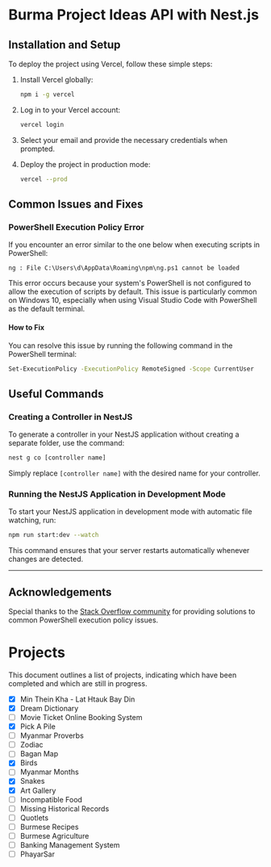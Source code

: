 # Burma Project Ideas API with Nest.js

## Installation and Setup

To deploy the project using Vercel, follow these simple steps:

1. Install Vercel globally:
   ```bash
   npm i -g vercel
   ```

2. Log in to your Vercel account:
   ```bash
   vercel login
   ```

3. Select your email and provide the necessary credentials when prompted.

4. Deploy the project in production mode:
   ```bash
   vercel --prod
   ```

## Common Issues and Fixes

### PowerShell Execution Policy Error

If you encounter an error similar to the one below when executing scripts in PowerShell:

```
ng : File C:\Users\d\AppData\Roaming\npm\ng.ps1 cannot be loaded
```

This error occurs because your system's PowerShell is not configured to allow the execution of scripts by default. This issue is particularly common on Windows 10, especially when using Visual Studio Code with PowerShell as the default terminal.

#### How to Fix

You can resolve this issue by running the following command in the PowerShell terminal:

```bash
Set-ExecutionPolicy -ExecutionPolicy RemoteSigned -Scope CurrentUser
```

## Useful Commands

### Creating a Controller in NestJS

To generate a controller in your NestJS application without creating a separate folder, use the command:

```bash
nest g co [controller name]
```

Simply replace `[controller name]` with the desired name for your controller.

### Running the NestJS Application in Development Mode

To start your NestJS application in development mode with automatic file watching, run:

```bash
npm run start:dev --watch
```

This command ensures that your server restarts automatically whenever changes are detected.

------

## Acknowledgements

Special thanks to the [Stack Overflow community](https://stackoverflow.com/questions/72863930/why-am-i-suddenly-getting-ng-file-c-users-d-appdata-roaming-npm-ng-ps1-canno) for providing solutions to common PowerShell execution policy issues.

# Projects

This document outlines a list of projects, indicating which have been completed and which are still in progress.

- [x] Min Thein Kha - Lat Htauk Bay Din
- [x] Dream Dictionary
- [ ] Movie Ticket Online Booking System
- [x] Pick A Pile
- [ ] Myanmar Proverbs
- [ ] Zodiac
- [ ] Bagan Map
- [x] Birds
- [ ] Myanmar Months
- [x] Snakes
- [x] Art Gallery
- [ ] Incompatible Food
- [ ] Missing Historical Records
- [ ] Quotlets
- [ ] Burmese Recipes
- [ ] Burmese Agriculture
- [ ] Banking Management System
- [ ] PhayarSar